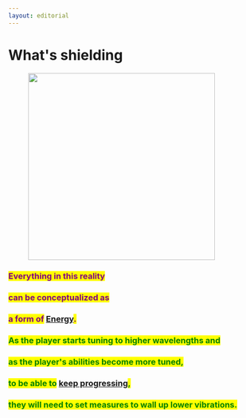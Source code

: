 ```yaml
---
layout: editorial
---
```


# What's shielding

<figure><img src="../../../../../.gitbook/assets/pexels-btgl-♡-12758870.jpg" alt="" width="375"><figcaption></figcaption></figure>

### <mark style="color:purple;">Everything in this reality</mark>&#x20;

### <mark style="color:purple;">can be conceptualized as</mark>&#x20;

### <mark style="color:purple;">a form of</mark> [Energy](../energy/energy-in-alchemy.md)<mark style="color:purple;">.</mark>



### <mark style="color:green;">As the player starts tuning to higher wavelengths and</mark>&#x20;

### <mark style="color:green;">as the player's abilities become more tuned,</mark>&#x20;

### <mark style="color:green;">to be able to</mark> [keep progressing](../undefined-3/)<mark style="color:green;">,</mark>&#x20;

### <mark style="color:green;">they will need to set measures to wall up lower vibrations.</mark>

